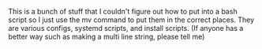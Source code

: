 This is a bunch of stuff that I couldn't figure out how to put into a bash script so I just use the mv command to put them in the correct places. They are various configs, systemd scripts, and install scripts.
(If anyone has a better way such as making a multi line string, please tell me)
